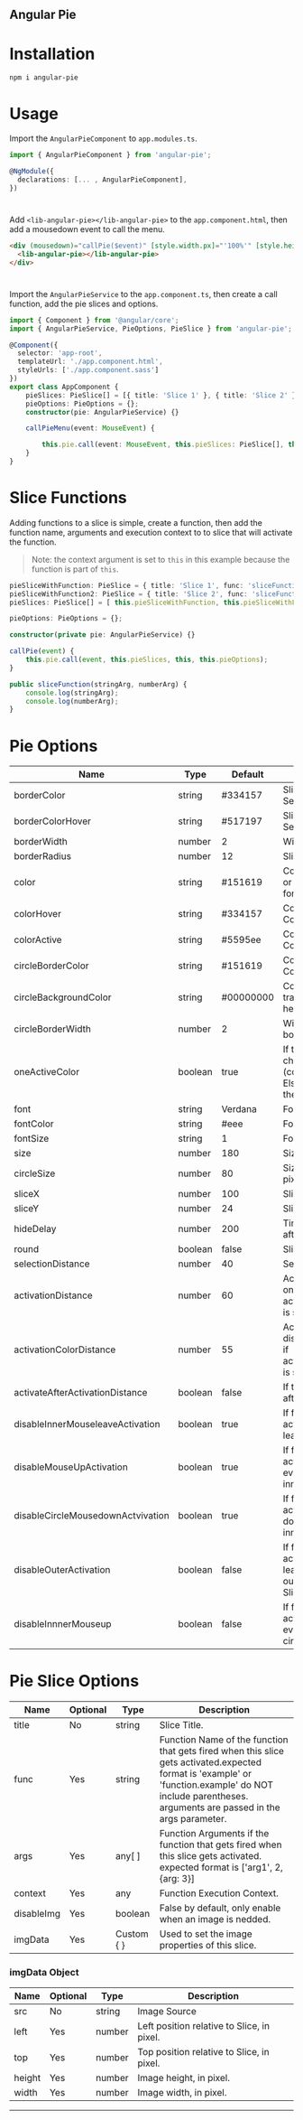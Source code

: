 ## Angular Pie

# Installation

```npm
npm i angular-pie
```

# Usage

Import the `AngularPieComponent` to `app.modules.ts`.

```typescript
import { AngularPieComponent } from 'angular-pie';

@NgModule({
  declarations: [... , AngularPieComponent],
})

```

#

Add `<lib-angular-pie></lib-angular-pie>` to the `app.component.html`, then add a mousedown event to call the menu.

```html
<div (mousedown)="callPie($event)" [style.width.px]="'100%'" [style.height.px]="'100%'">
  <lib-angular-pie></lib-angular-pie>
</div>
```

#

Import the `AngularPieService` to the `app.component.ts`, then create a call function, add the pie slices and options.

```typescript
import { Component } from '@angular/core';
import { AngularPieService, PieOptions, PieSlice } from 'angular-pie';

@Component({
  selector: 'app-root',
  templateUrl: './app.component.html',
  styleUrls: ['./app.component.sass']
})
export class AppComponent {
    pieSlices: PieSlice[] = [{ title: 'Slice 1' }, { title: 'Slice 2' }, { title: 'Slice 3' }, { title: 'Slice 4' }];
    pieOptions: PieOptions = {};
    constructor(pie: AngularPieService) {}

    callPieMenu(event: MouseEvent) {

        this.pie.call(event: MouseEvent, this.pieSlices: PieSlice[], this.pieOptions: PieOptions);
    }
}
```

# Slice Functions

Adding functions to a slice is simple, create a function, then add the function name, arguments and execution context to to slice that will activate the function.

> Note: the context argument is set to `this` in this example because the function is part of `this`.

```typescript
pieSliceWithFunction: PieSlice = { title: 'Slice 1', func: 'sliceFunction', args: ['string arg', 123], context: this }
pieSliceWithFunction2: PieSlice = { title: 'Slice 2', func: 'sliceFunction', args: ['different String', 321], context: this }
pieSlices: PieSlice[] = [ this.pieSliceWithFunction, this.pieSliceWithFunction2, { title: 'Slice 3' }, { title: 'Slice 4' }];

pieOptions: PieOptions = {};

constructor(private pie: AngularPieService) {}

callPie(event) {
    this.pie.call(event, this.pieSlices, this, this.pieOptions);
}

public sliceFunction(stringArg, numberArg) {
    console.log(stringArg);
    console.log(numberArg);
}
```

# Pie Options

| Name                              | Type    | Default   | Description                                                                                                                                |
| --------------------------------- | ------- | --------- | ------------------------------------------------------------------------------------------------------------------------------------------ |
| borderColor                       | string  | #334157   | Slice border color when not Selected, Color in hex format.                                                                                 |
| borderColorHover                  | string  | #517197   | Slice border color when Selected, Color in hex format.                                                                                     |
| borderWidth                       | number  | 2         | Width of Slice Border, in pixel.                                                                                                           |
| borderRadius                      | number  | 12        | Slice border Radius, in pixel.                                                                                                             |
| color                             | string  | #151619   | Color when slice is Not active or Selected, Color in hex format.                                                                           |
| colorHover                        | string  | #334157   | Color when slice is selected, Color in hex format.                                                                                         |
| colorActive                       | string  | #5595ee   | Color when slice is Active, Color in hex format.                                                                                           |
| circleBorderColor                 | string  | #151619   | Color if the inner circle border, Color in hex format.                                                                                     |
| circleBackgroundColor             | string  | #00000000 | Color of the inner circle transparent by default, Color in hex format.                                                                     |
| circleBorderWidth                 | number  | 2         | Width of the inner circle border, in pixel.                                                                                                |
| oneActiveColor                    | boolean | true      | If true the border color will change to the active color (colorActive) when activated, Else the border color remains the same.             |
| font                              | string  | Verdana   | Font family of slice title.                                                                                                                |
| fontColor                         | string  | #eee      | Font Color of slice title.                                                                                                                 |
| fontSize                          | string  | 1         | Font size of slice title, in rem.                                                                                                          |
| size                              | number  | 180       | Size of slice container, in pixel                                                                                                          |
| circleSize                        | number  | 80        | Size of the inner circle in, in pixel.                                                                                                     |
| sliceX                            | number  | 100       | Slice width in pixel.                                                                                                                      |
| sliceY                            | number  | 24        | Slice height in pixel.                                                                                                                     |
| hideDelay                         | number  | 200       | Time the menu stays open after activation, in milliseconds.                                                                                |
| round                             | boolean | false     | Slice width in pixel.                                                                                                                      |
| selectionDistance                 | number  | 40        | Selection Distance, in pixel.                                                                                                              |
| activationDistance                | number  | 60        | Activation Distance, in pixel, only acitve if activateAfterActivationDistance is set to true.                                              |
| activationColorDistance           | number  | 55        | Active color activation disatance, in pixel, only acitve if activateAfterActivationDistance is set to true.                                |
| activateAfterActivationDistance   | boolean | false     | If true the menu gets activated after the activationDistance.                                                                              |
| disableInnerMouseleaveActivation  | boolean | true      | If false the pie menu gets activated when the cursor leaves the inner circle.                                                              |
| disableMouseUpActivation          | boolean | true      | If false the pie menu gets activated when the mouse up event gets fired outside the inner circle.                                          |
| disableCircleMousedownActvivation | boolean | true      | If false the pie menu gets activated when the mouse down event gets fired in the inner circle.                                             |
| disableOuterActivation            | boolean | false     | If false the pie menu gets activated when the cursor leaves the outer circle, the outer circle width is size + SliceX same for the height. |
| disableInnnerMouseup              | boolean | false     | If false the pie menu get activated when the mouse up event gets fired in the inner circle.                                                |

# Pie Slice Options

| Name       | Optional | Type       | Description                                                                                                                                                                                             |
| ---------- | -------- | ---------- | ------------------------------------------------------------------------------------------------------------------------------------------------------------------------------------------------------- |
| title      | No       | string     | Slice Title.                                                                                                                                                                                            |
| func       | Yes      | string     | Function Name of the function that gets fired when this slice gets activated.expected format is 'example' or 'function.example' do NOT include parentheses. arguments are passed in the args parameter. |
| args       | Yes      | any[ ]     | Function Arguments if the function that gets fired when this slice gets activated. expected format is ['arg1', 2, {arg: 3}]                                                                             |
| context    | Yes      | any        | Function Execution Context.                                                                                                                                                                             |
| disableImg | Yes      | boolean    | False by default, only enable when an image is nedded.                                                                                                                                                  |
| imgData    | Yes      | Custom { } | Used to set the image properties of this slice.                                                                                                                                                         |

### imgData Object

| Name   | Optional | Type   | Description                                |
| ------ | -------- | ------ | ------------------------------------------ |
| src    | No       | string | Image Source                               |
| left   | Yes      | number | Left position relative to Slice, in pixel. |
| top    | Yes      | number | Top position relative to Slice, in pixel.  |
| height | Yes      | number | Image height, in pixel.                    |
| width  | Yes      | number | Image width, in pixel.                     |

---
